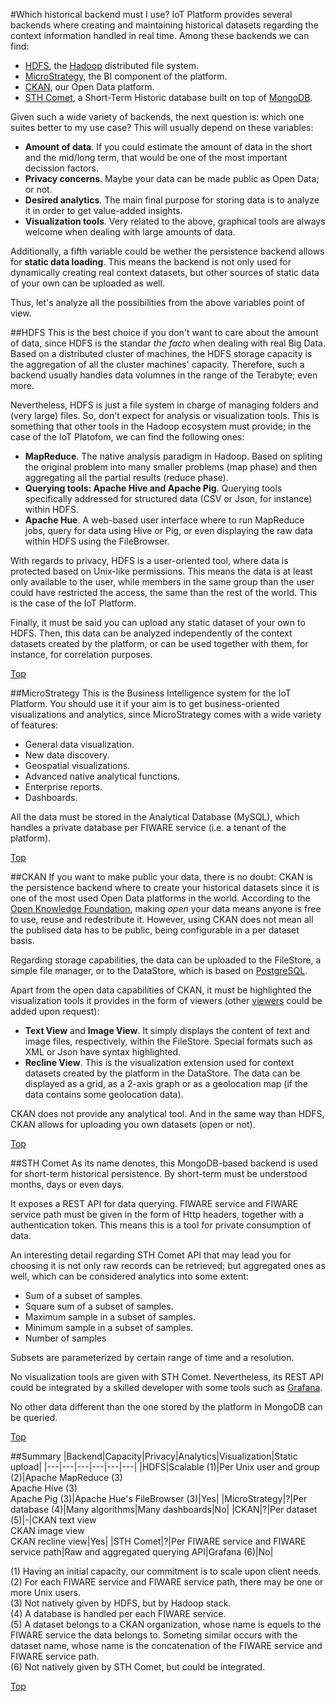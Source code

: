 #<a name="top"></a>Which historical backend must I use?
IoT Platform provides several backends where creating and maintaining historical datasets regarding the context information handled in real time. Among these backends we can find:

* [HDFS](http://hadoop.apache.org/docs/current/hadoop-project-dist/hadoop-hdfs/HdfsUserGuide.html), the [Hadoop](http://hadoop.apache.org/) distributed file system.
* [MicroStrategy](https://www.microstrategy.com), the BI component of the platform.
* [CKAN](http://ckan.org/), our Open Data platform.
* [STH Comet](https://github.com/telefonicaid/IoT-STH), a Short-Term Historic database built on top of [MongoDB](https://www.mongodb.org/).

Given such a wide variety of backends, the next question is: which one suites better to my use case? This will usually depend on these variables:

* **Amount of data**. If you could estimate the amount of data in the short and the mid/long term, that would be one of the most important decission factors.
* **Privacy concerns**. Maybe your data can be made public as Open Data; or not.
* **Desired analytics**. The main final purpose for storing data is to analyze it in order to get value-added insights.
* **Visualization tools**. Very related to the above, graphical tools are always welcome when dealing with large amounts of data.

Additionally, a fifth variable could be wether the persistence backend allows for **static data loading**. This means the backend is not only used for dynamically creating real context datasets, but other sources of static data of your own can be uploaded as well.

Thus, let's analyze all the possibilities from the above variables point of view.

##HDFS
This is the best choice if you don't want to care about the amount of data, since HDFS is the standar *the facto* when dealing with real Big Data. Based on a distributed cluster of machines, the HDFS storage capacity is the aggregation of all the cluster machines' capacity. Therefore, such a backend usually handles data volumnes in the range of the Terabyte; even more.

Nevertheless, HDFS is just a file system in charge of managing folders and (very large) files. So, don't expect for analysis or visualization tools. This is something that other tools in the Hadoop ecosystem must provide; in the case of the IoT Platofom, we can find the following ones:

* **MapReduce**. The native analysis paradigm in Hadoop. Based on spliting the original problem into many smaller problems (map phase) and then aggregating all the partial results (reduce phase).
* **Querying tools: Apache Hive and Apache Pig**. Querying tools specifically addressed for structured data (CSV or Json, for instance) within HDFS.
* **Apache Hue**. A web-based user interface where to run MapReduce jobs, query for data using Hive or Pig, or even displaying the raw data within HDFS using the FileBrowser.

With regards to privacy, HDFS is a user-oriented tool, where data is protected based on Unix-like permissions. This means the data is at least only available to the user, while members in the same group than the user could have restricted the access, the same than the rest of the world. This is the case of the IoT Platform.

Finally, it must be said you can upload any static dataset of your own to HDFS. Then, this data can be analyzed independently of the context datasets created by the platform, or can be used together with them, for instance, for correlation purposes.

[Top](#top)

##MicroStrategy
This is the Business Intelligence system for the IoT Platform. You should use it if your aim is to get business-oriented visualizations and analytics, since MicroStrategy comes with a wide variety of features:

* General data visualization.
* New data discovery.
* Geospatial visualizations.
* Advanced native analytical functions.
* Enterprise reports.
* Dashboards.

All the data must be stored in the Analytical Database (MySQL), which handles a private database per FIWARE service (i.e. a tenant of the platform).

[Top](#top)

##CKAN
If you want to make public your data, there is no doubt: CKAN is the persistence backend where to create your historical datasets since it is one of the most used Open Data platforms in the world. According to the [Open Knowledge Foundation](https://okfn.org/opendata/), making *open* your data means anyone is free to use, reuse and redestribute it. However, using CKAN does not mean all the publised data has to be public, being configurable in a per dataset basis.

Regarding storage capabilities, the data can be uploaded to the FileStore, a simple file manager, or to the DataStore, which is based on [PostgreSQL](http://www.postgresql.org).

Apart from the open data capabilities of CKAN, it must be highlighted the visualization tools it provides in the form of viewers (other [viewers](http://docs.ckan.org/en/latest/maintaining/data-viewer.html) could be added upon request):

* **Text View** and **Image View**. It simply displays the content of text and image files, respectively, within the FileStore. Special formats such as XML or Json have syntax highlighted.
* **Recline View**. This is the visualization extension used for context datasets created by the platform in the DataStore. The data can be displayed as a grid, as a 2-axis graph or as a geolocation map (if the data contains some geolocation data).

CKAN does not provide any analytical tool. And in the same way than HDFS, CKAN allows for uploading you own datasets (open or not).

[Top](#top)

##STH Comet
As its name denotes, this MongoDB-based backend is used for short-term historical persistence. By short-term must be understood months, days or even days.

It exposes a REST API for data querying. FIWARE service and FIWARE service path must be given in the form of Http headers, together with a authentication token. This means this is a tool for private consumption of data.

An interesting detail regarding STH Comet API that may lead you for choosing it is not only raw records can be retrieved; but aggregated ones as well, which can be considered analytics into some extent:

* Sum of a subset of samples.
* Square sum of a subset of samples.
* Maximum sample in a subset of samples.
* Minimum sample in a subset of samples.
* Number of samples 

Subsets are parameterized by certain range of time and a resolution.

No visualization tools are given with STH Comet. Nevertheless, its REST API could be integrated by a skilled developer with some tools such as [Grafana](http://grafana.org/).

No other data different than the one stored by the platform in MongoDB can be queried.

[Top](#top)

##Summary
|Backend|Capacity|Privacy|Analytics|Visualization|Static upload|
|---|---|---|---|---|---|
|HDFS|Scalable (1)|Per Unix user and group (2)|Apache MapReduce (3)<br>Apache Hive (3)<br>Apache Pig (3)|Apache Hue's FileBrowser (3)|Yes|
|MicroStrategy|?|Per database (4)|Many algorithms|Many dashboards|No|
|CKAN|?|Per dataset (5)|-|CKAN text view<br>CKAN image view<br>CKAN recline view|Yes|
|STH Comet|?|Per FIWARE service and FIWARE service path|Raw and aggregated querying API|Grafana (6)|No|

(1) Having an initial capacity, our commitment is to scale upon client needs.
<br>
(2) For each FIWARE service and FIWARE service path, there may be one or more Unix users.
<br>
(3) Not natively given by HDFS, but by Hadoop stack.
<br>
(4) A database is handled per each FIWARE service.
<br>
(5) A dataset belongs to a CKAN organization, whose name is equels to the FIWARE service the data belongs to. Someting similar occurs with the dataset name, whose name is the concatenation of the FIWARE service and FIWARE service path.
<br>
(6) Not natively given by STH Comet, but could be integrated.

[Top](#top)
